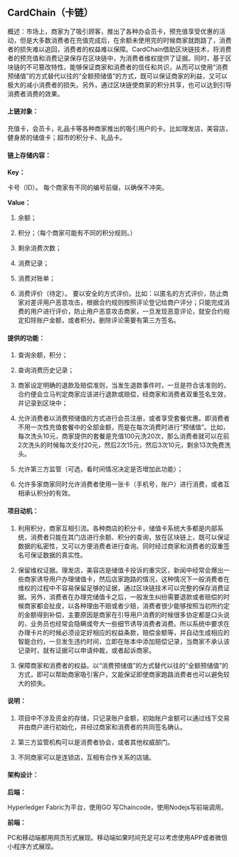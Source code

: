 ## CardChain（卡链）

概述：市场上，商家为了吸引顾客，推出了各种办会员卡，预充值享受优惠的活动，但是大多数消费者在充值完成后，在余额未使用完的时候商家就跑路了，消费者的损失难以追回，消费者的权益难以保障。CardChain借助区块链技术，将消费者的预充值和消费记录保存在区块链中，为消费者维权提供了证据。同时，基于区块链的不可篡改特性，能够保证商家和消费者的信任和共识，从而可以使用“消费预储值”的方式替代以往的“全额预储值”的方式，既可以保证商家的利益，又可以极大的减小消费者的损失。另外，通过区块链使商家的积分共享，也可以达到引导消费者消费的效果。

#### 上链对象：

充值卡，会员卡，礼品卡等各种商家推出的吸引用户的卡。比如理发店，美容店，健身房的储值卡；超市的积分卡、礼品卡。

#### 链上存储内容：

**Key：**

卡号（ID）。 每个商家有不同的编号前缀，以确保不冲突。

**Value：**

1. 余额；

2. 积分；（每个商家可能有不同的积分规则。）

3. 剩余消费次数；

4. 消费记录；

5. 消费对账单；

6. 消费评价（待定）。  要以安全的方式评价。比如：以匿名的方式评价，防止商家对差评用户恶意攻击，根据合约规则按照评论登记给商户评分；只能完成消费的用户进行评价，防止用户恶意攻击商家，一旦发现恶意评论，就安合约规定扣除账户金额，或者积分。删除评论需要有第三方签名。

#### 提供的功能：

1. 查询余额，积分；

2. 查询消费历史记录；

3. 商家设定明确的退款及赔偿准则，当发生退款事件时，一旦是符合该准则的，合约便会立马判定商家应该进行退款或赔偿，经商家和消费者双重签名生效，并记录到区块中；

4. 允许消费者以消费预储值的方式进行会员注册，或者享受套餐优惠。即消费者不用一次性充值套餐中的全部金额，而是在每次消费时进行“预储值”。比如，每次洗头10元，商家提供的套餐是充值100元洗20次，那么消费者就可以在前2次洗头的时候每次支付20元，然后2次15元，然后3次10元，剩余13次免费洗头。

5. 允许第三方监管（可选，看时间情况决定是否增加此功能）；

6. 允许多家商家同时允许消费者使用一张卡（手机号，账户）进行消费，或者互相承认积分的有效。

#### 项目动机：

1. 利用积分，商家互相引流。各种商店的积分卡，储值卡系统大多都是内部系统，消费者只能在其门店进行余额、积分的查询，放在区块链上，既可以保证数据的私密性，又可以方便消费者进行查询。同时经过商家和消费者的双重签名可保证数据的真实性。

2. 保留维权证据。理发店，美容店是储值卡投诉的重灾区，新闻中经常会爆出一些商家诱导用户办理储值卡，然后店家跑路的情况，这种情况下一般消费者在维权的过程中不容易保留足够的证据，通过区块链技术可以完整的保存消费证据。另外，消费者在办理完储值卡之后，一般发生纠纷需要退款或者赔偿的时候商家都会扯皮，以各种理由不赔或者少赔，消费者很少能够按照当初所约定的金额得到补偿，主要原因是商家在引导用户消费的时候很多协定都是口头说的，业务员也经常会隐瞒或夸大一些细节诱导消费者消费。所以系统中要求在办理卡片的时候必须设定好相应的权益条款，赔偿金额等，并自动生成相应的智能合约，一旦发生违约时间，立即在账本中添加赔偿记录，当商家不承认该记录时，就有证据可以申请仲裁，或者起诉商家。

3. 保障商家和消费者的权益。以“消费预储值”的方式替代以往的“全额预储值”的方式，即可以帮助商家吸引客户，又能保证即使商家跑路消费者也可以避免较大的损失。

#### 说明：

1. 项目中不涉及资金的存储，只记录账户金额，初始账户金额可以通过线下交易并由商户进行初始化，并经过商家和消费者的共同签名确认。

2. 第三方监管机构可以是消费者协会，或者其他权威部门。

3. 不同商家可以是连锁店，互相有合作关系的店铺。

#### 架构设计：

**后端：** 

Hyperledger Fabric为平台，使用GO 写Chaincode，使用Nodejs写前端调用。

**前端：**

PC和移动端都用网页形式展现。移动端如果时间充足可以考虑使用APP或者微信小程序方式展现。
